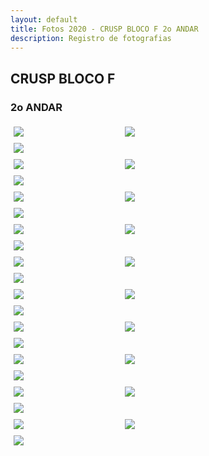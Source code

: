 ```yaml
---
layout: default
title: Fotos 2020 - CRUSP BLOCO F 2o ANDAR
description: Registro de fotografias
---
```


<!-- 
Em href="" colocar dentro das aspas o link 
do arquivo seja no drive ou no próprio github
LEMBRE-SE SEMPRE DE TORNÁ-LO PÚBLICO
-->

## CRUSP BLOCO F
### 2o ANDAR

<div class = "row">
	<div class = "column" style="width:100%"><img src="./andar2/1.jpg"></div>
	<div class = "column" style="width:100%"><img src="./andar2/2.jpg"></div>
	<div class = "column" style="width:100%"><img src="./andar2/3.jpg"></div>
</div>
<div class = "row">
	<div class = "column" style="width:100%"><img src="./andar2/4.jpg"></div>
	<div class = "column" style="width:100%"><img src="./andar2/5.jpg"></div>
	<div class = "column" style="width:100%"><img src="./andar2/6.jpg"></div>
</div>
<div class = "row">
	<div class = "column" style="width:100%"><img src="./andar2/7.jpg"></div>
	<div class = "column" style="width:100%"><img src="./andar2/8.jpg"></div>
	<div class = "column" style="width:100%"><img src="./andar2/9.jpg"></div>
</div>
<div class = "row">
	<div class = "column" style="width:100%"><img src="./andar2/10.jpg"></div>
	<div class = "column" style="width:100%"><img src="./andar2/11.jpg"></div>
	<div class = "column" style="width:100%"><img src="./andar2/12.jpg"></div>
</div>
<div class = "row">
	<div class = "column" style="width:100%"><img src="./andar2/13.jpg"></div>
	<div class = "column" style="width:100%"><img src="./andar2/14.jpg"></div>
	<div class = "column" style="width:100%"><img src="./andar2/15.jpg"></div>
</div>
<div class = "row">
	<div class = "column" style="width:100%"><img src="./andar2/16.jpg"></div>
	<div class = "column" style="width:100%"><img src="./andar2/17.jpg"></div>
	<div class = "column" style="width:100%"><img src="./andar2/18.jpg"></div>
</div>
<div class = "row">
	<div class = "column" style="width:100%"><img src="./andar2/19.jpg"></div>
	<div class = "column" style="width:100%"><img src="./andar2/20.jpg"></div>
	<div class = "column" style="width:100%"><img src="./andar2/21.jpg"></div>
</div>
<div class = "row">
	<div class = "column" style="width:100%"><img src="./andar2/22.jpg"></div>
	<div class = "column" style="width:100%"><img src="./andar2/23.jpg"></div>
	<div class = "column" style="width:100%"><img src="./andar2/24.jpg"></div>
</div>
<div class = "row">
	<div class = "column" style="width:100%"><img src="./andar2/25.jpg"></div>
	<div class = "column" style="width:100%"><img src="./andar2/26.jpg"></div>
	<div class = "column" style="width:100%"><img src="./andar2/27.jpg"></div>
</div>
<div class = "row">
	<div class = "column" style="width:100%"><img src="./andar2/28.jpg"></div>
	<div class = "column" style="width:100%"><img src="./andar2/29.jpg"></div>
	<div class = "column" style="width:100%"><img src="./andar2/30.jpg"></div>
</div>


<style>
 /* Three image containers (use 25% for four, and 50% for two, etc) */
.column {
  float: left;
  width: 33.33% !important;
  padding: 5px;
}

/* Clear floats after image containers */
.row::after {
  content: "";
  clear: both;
  display: table;
} 
</style>